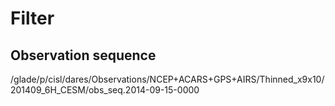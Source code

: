 # Filter

## Observation sequence
/glade/p/cisl/dares/Observations/NCEP+ACARS+GPS+AIRS/Thinned_x9x10/201409_6H_CESM/obs_seq.2014-09-15-0000


